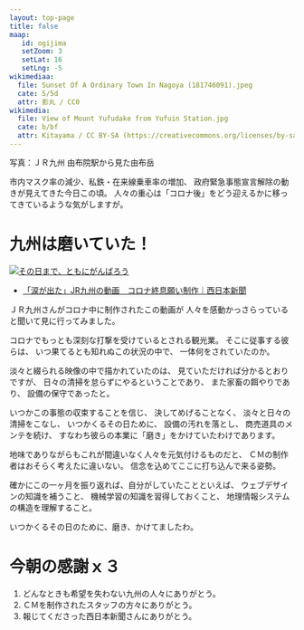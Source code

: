 ```yaml
---
layout: top-page
title: false
maap: 
   id: ogijima
   setZoom: 3
   setLat: 16
   setLng: -5
wikimediaa:
  file: Sunset Of A Ordinary Town In Nagoya (181746091).jpeg
  cate: 5/5d
  attr: 影丸 / CC0
wikimedia:
  file: View of Mount Yufudake from Yufuin Station.jpg
  cate: b/bf
  attr: Kitayama / CC BY-SA (https://creativecommons.org/licenses/by-sa/4.0)
---
```

写真：ＪＲ九州 由布院駅から見た由布岳

市内マスク率の減少、私鉄・在来線乗車率の増加、
政府緊急事態宣言解除の動きが見えてきた今日この頃。
人々の重心は「コロナ後」をどう迎えるかに移ってきているような気がしますが。


# 九州は磨いていた！

[![その日まで、ともにがんばろう](https://img.youtube.com/vi/x8rBv4hSHGk/0.jpg)](https://www.youtube.com/watch?v=x8rBv4hSHGk)

* [「涙が出た」JR九州の動画　コロナ終息願い制作｜西日本新聞](https://www.nishinippon.co.jp/item/n/602417/)

ＪＲ九州さんがコロナ中に制作されたこの動画が
人々を感動かっさらっていると聞いて見に行ってみました。

コロナでもっとも深刻な打撃を受けているとされる観光業。
そこに従事する彼らは、
いつ果てるとも知れぬこの状況の中で、
一体何をされていたのか。

淡々と綴られる映像の中で描かれていたのは、
見ていただければ分かるとおりですが、
日々の清掃を怠らずにやるということであり、
また家畜の餌やりであり、
設備の保守であったと。

いつかこの事態の収束することを信じ、
決してめげることなく、
淡々と日々の清掃をこなし、
いつかくるその日ために、
設備の汚れを落とし、
商売道具のメンテを続け、
すなわち彼らの本業に「磨き」をかけていたわけであります。

地味でありながらもこれが間違いなく人々を元気付けるものだと、
ＣＭの制作者はおそらく考えたに違いない。
信念を込めてここに打ち込んで来る姿勢。

確かにこの一ヶ月を振り返れば、自分がしていたことといえば、
ウェブデザインの知識を補うこと、
機械学習の知識を習得しておくこと、
地理情報システムの構造を理解すること。

いつかくるその日のために、磨き、かけてましたわ。


# 今朝の感謝ｘ３

1. どんなときも希望を失わない九州の人々にありがとう。
2. ＣＭを制作されたスタッフの方々にありがとう。
3. 報じてくださった西日本新聞さんにありがとう。

